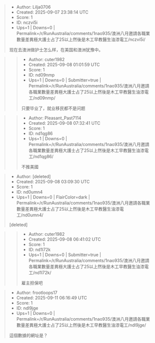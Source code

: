 > - Author: Lilja0706
> - Created: 2025-09-07 23:38:14 UTC
> - Score: 1
> - ID: nczvi5i
> - Ups=1 | Downs=0 | Permalink=/r/RunAustralia/comments/1nao935/澳洲八月邀請各職業數量差異極大護士占了25以上然後是木工早教醫生油漆電工/nczvi5i/
>
> 现在去澳洲做护士怎么样，在美国和澳洲犹豫中。

>> - Author: cuter1982
>> - Created: 2025-09-08 01:01:59 UTC
>> - Score: 1
>> - ID: nd09nmp
>> - Ups=1 | Downs=0 | Submitter=true | Permalink=/r/RunAustralia/comments/1nao935/澳洲八月邀請各職業數量差異極大護士占了25以上然後是木工早教醫生油漆電工/nd09nmp/
>>
>> 只要毕业了，就业移民都不是问题

>> - Author: Pleasant_Past7114
>> - Created: 2025-09-08 07:32:41 UTC
>> - Score: 1
>> - ID: nd1qg86
>> - Ups=1 | Downs=0 | Permalink=/r/RunAustralia/comments/1nao935/澳洲八月邀請各職業數量差異極大護士占了25以上然後是木工早教醫生油漆電工/nd1qg86/
>>
>> 不推美國

> - Author: [deleted]
> - Created: 2025-09-08 03:09:30 UTC
> - Score: 1
> - ID: nd0umn4
> - Ups=1 | Downs=0 | FlairColor=dark | Permalink=/r/RunAustralia/comments/1nao935/澳洲八月邀請各職業數量差異極大護士占了25以上然後是木工早教醫生油漆電工/nd0umn4/
>
> [deleted]

>> - Author: cuter1982
>> - Created: 2025-09-08 06:41:02 UTC
>> - Score: 1
>> - ID: nd1l72k
>> - Ups=1 | Downs=0 | Submitter=true | Permalink=/r/RunAustralia/comments/1nao935/澳洲八月邀請各職業數量差異極大護士占了25以上然後是木工早教醫生油漆電工/nd1l72k/
>>
>> 雇主担保吧

> - Author: frootloops17
> - Created: 2025-09-11 06:16:49 UTC
> - Score: 1
> - ID: ndl9jge
> - Ups=1 | Downs=0 | Permalink=/r/RunAustralia/comments/1nao935/澳洲八月邀請各職業數量差異極大護士占了25以上然後是木工早教醫生油漆電工/ndl9jge/
>
> 這個數據的網址是？
